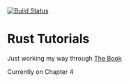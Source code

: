 [![Build Status](https://travis-ci.com/rthill91/rust-tutorials.svg?branch=master)](https://travis-ci.com/rthill91/rust-tutorials)

# Rust Tutorials

Just working my way through [The Book](https://doc.rust-lang.org/stable/book/)

Currently on Chapter 4
